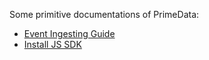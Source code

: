 Some primitive documentations of PrimeData:

- [Event Ingesting Guide](docs/ingesting-events)
- [Install JS SDK](docs/install-js-sdk)